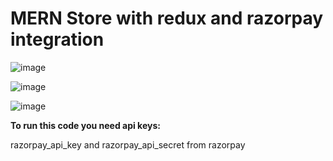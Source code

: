 # MERN Store with redux and razorpay integration 

![image](https://github.com/RahulDew/MERN-Store-with-redux-and-razorpay/assets/86983295/7f472789-0b15-4d36-8c11-31a674ca6e71)


![image](https://github.com/RahulDew/MERN-Store-with-redux-and-razorpay/assets/86983295/1192271f-eb08-42df-86e7-c1a210e1cc25)


![image](https://github.com/RahulDew/MERN-Store-with-redux-and-razorpay/assets/86983295/bd7b8e7c-4e59-456e-8f06-dfb48f4e4943)

**To run this code you need api keys:**


razorpay_api_key and razorpay_api_secret from razorpay
